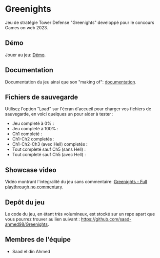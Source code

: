 # Greenights
Jeu de stratégie Tower Defense "Greenights" developpé pour le concours Games on web 2023.

## Démo
Jouer au jeu: [Démo](https://saad-ahmed98.github.io/Greenights/).

## Documentation
Documentation du jeu ainsi que son "making of": [documentation](Documentation.md).

## Fichiers de sauvegarde
Utilisez l'option "Load" sur l'écran d'accueil pour charger vos fichiers de sauvegarde, en voici quelques un pour aider à tester :
- Jeu completé à 0% :
- Jeu completé à 100% :
- Ch1 completé :
- Ch1-Ch2 completés :
- Ch1-Ch2-Ch3 (avec Hell) completés :
- Tout completé sauf Ch5 (sans Hell) :
- Tout completé sauf Ch5 (avec Hell) :
## Showcase video
Vidéo montrant l'integralité du jeu sans commentaire: [Greenights - Full playthrough no commentary](https://www.youtube.com/watch?v=xkwkyCic-Fs).

## Depôt du jeu
Le code du jeu, en étant très volumineux, est stocké sur un repo apart que vous pourrez trouver au lien suivant :
https://github.com/saad-ahmed98/Greenights.

## Membres de l'équipe

* Saad el din Ahmed
